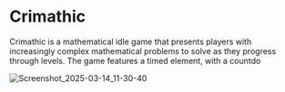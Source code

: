 # Crimathic
Crimathic is a mathematical idle game that presents players with increasingly complex mathematical problems to solve as they progress through levels. The game features a timed element, with a countdo

![Screenshot_2025-03-14_11-30-40](https://github.com/user-attachments/assets/95f80a71-b41d-495c-89e1-8940cd875097)

